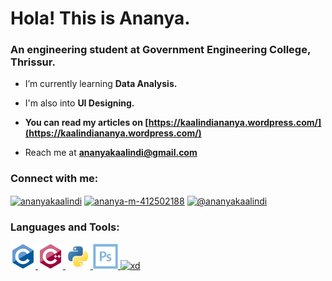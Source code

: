 <h1 align="left">Hola! This is Ananya.</h1>
<h3 align="left">An engineering student at Government Engineering College, Thrissur.</h3>

- I’m currently learning **Data Analysis.**

- I'm also into **UI Designing.**

- **You can read my articles on [https://kaalindiananya.wordpress.com/](https://kaalindiananya.wordpress.com/)**

- Reach me at **ananyakaalindi@gmail.com**

<h3 align="left">Connect with me:</h3>
<p align="left">
<a href="https://twitter.com/ananyakaalindi" target="blank"><img align="center" src="https://raw.githubusercontent.com/rahuldkjain/github-profile-readme-generator/master/src/images/icons/Social/twitter.svg" alt="ananyakaalindi" height="30" width="40" /></a>
<a href="https://linkedin.com/in/ananya-m-412502188" target="blank"><img align="center" src="https://raw.githubusercontent.com/rahuldkjain/github-profile-readme-generator/master/src/images/icons/Social/linked-in-alt.svg" alt="ananya-m-412502188" height="30" width="40" /></a>
<a href="https://www.hackerrank.com/ananyakaalindi" target="blank"><img align="center" src="https://raw.githubusercontent.com/rahuldkjain/github-profile-readme-generator/master/src/images/icons/Social/hackerrank.svg" alt="@ananyakaalindi" height="30" width="40" /></a>
</p>

<h3 align="left">Languages and Tools:</h3>
<p align="left"> <a href="https://www.cprogramming.com/" target="_blank"> <img src="https://raw.githubusercontent.com/devicons/devicon/master/icons/c/c-original.svg" alt="c" width="40" height="40"/> </a> <a href="https://www.w3schools.com/cpp/" target="_blank"> <img src="https://raw.githubusercontent.com/devicons/devicon/master/icons/cplusplus/cplusplus-original.svg" alt="cplusplus" width="40" height="40"/> </a> <a href="https://www.python.org" target="_blank"> <img src="https://raw.githubusercontent.com/devicons/devicon/master/icons/python/python-original.svg" alt="python" width="40" height="40"/> </a> <a href="https://www.photoshop.com/en" target="_blank"> <img src="https://raw.githubusercontent.com/devicons/devicon/master/icons/photoshop/photoshop-line.svg" alt="photoshop" width="40" height="40"/> </a> <a href="https://www.adobe.com/products/xd.html" target="_blank"> <img src="https://cdn.worldvectorlogo.com/logos/adobe-xd.svg" alt="xd" width="40" height="40"/> </a> </p>


